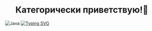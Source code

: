 ### <h1 align="center">Категорически приветствую!👋</h1>
![Java](https://img.shields.io/badge/java-%23ED8B00.svg?style=for-the-badge&logo=java&logoColor=white)
[![Typing SVG](https://readme-typing-svg.herokuapp.com?color=%2336BCF7&lines=Готов+отдать+Java+свои+лучшие+годы)](https://git.io/typing-svg)

<!--
**SeeSoon21/SeeSoon21** is a ✨ _special_ ✨ repository because its `README.md` (this file) appears on your GitHub profile.

Here are some ideas to get you started:

- 🔭 I’m currently working on ...
- 🌱 I’m currently learning ...
- 👯 I’m looking to collaborate on ...
- 🤔 I’m looking for help with ...
- 💬 Ask me about ...
- 📫 How to reach me: ...
- 😄 Pronouns: ...
- ⚡ Fun fact: ...
-->
